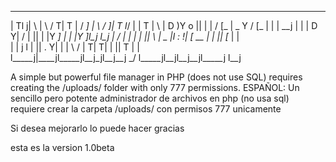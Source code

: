 _____  ____  ___    ____    ____  __ __    ___      ____     ___  ______ 
|     Tl    j|   \  |    \  /    T|  T  |  /  _]    |    \   /  _]|      T
l__/  | |  T |    \ |  D  )Y  o  ||  |  | /  [_     |  _  Y /  [_ |      |
|   __j |  | |  D  Y|    / |     ||  |  |Y    _]    |  |  |Y    _]l_j  l_j
|  /  | |  | |     ||    \ |  _  |l  :  !|   [_  __ |  |  ||   [_   |  |  
|     | j  l |     ||  .  Y|  |  | \   / |     T|  T|  |  ||     T  |  |  
l_____j|____jl_____jl__j\_jl__j__j  \_/  l_____jl__jl__j__jl_____j  l__j  


A simple but powerful file manager in PHP (does not use SQL) requires creating the /uploads/ folder with only 777 permissions.
ESPAÑOL:
Un sencillo pero potente administrador de archivos en php (no usa sql) requiere crear la carpeta /uploads/ con permisos 777 unicamente

Si desea mejorarlo lo puede hacer gracias

esta es la version 1.0beta
